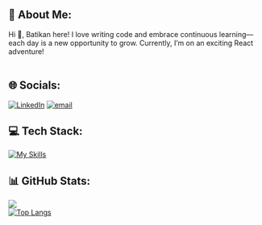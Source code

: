 ## 💫 About Me:
Hi 👋, Batikan here! 
I love writing code and embrace continuous learning—each day is a new opportunity to grow.
Currently, I’m on an exciting React adventure!<br><br>


## 🌐 Socials:
[![LinkedIn](https://img.shields.io/badge/LinkedIn-%230077B5.svg?logo=linkedin&logoColor=white)](https://linkedin.com/in/batikan-sevil-33b99b133) [![email](https://img.shields.io/badge/Email-D14836?logo=gmail&logoColor=white)](mailto:nbatikansevil@gmail.com) 

## 💻 Tech Stack:
[![My Skills](https://skillicons.dev/icons?i=js,html,css,tailwind,react,nextjs,git)](https://skillicons.dev)

## 📊 GitHub Stats:

![](https://nirzak-streak-stats.vercel.app/?user=batibatii&theme=dark&hide_border=true)<br/>
[![Top Langs](https://github-readme-stats.vercel.app/api/top-langs/?username=batibatii&l&layout=compact&theme=slateorange)](https://github.com/batibatii/github-readme-stats)


